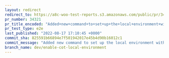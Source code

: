 ```yaml
---
layout: redirect
redirect_to: https://a8c-woo-test-reports.s3.amazonaws.com/public/pr/34321/e2e/index.html
pr_number: 34321
pr_title_encoded: "Added+new+command+to+set+up+the+local+environment+with+COT+enabled."
pr_test_type: e2e
last_published: "2022-08-17 17:10:45 +0000"
commit_sha: 825591b66894e7f501942017e45b4d90b16012c1
commit_message: "Added new command to set up the local environment with COT enabled."
branch_name: dev/enable-cot-local-environment
---
```

